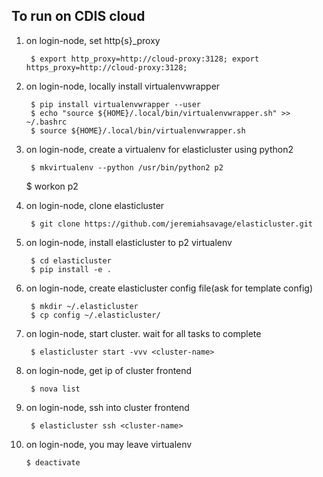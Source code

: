 To run on CDIS cloud
--------------------
1. on login-node, set http{s}_proxy

        $ export http_proxy=http://cloud-proxy:3128; export https_proxy=http://cloud-proxy:3128;

2. on login-node, locally install virtualenvwrapper

        $ pip install virtualenvwrapper --user
        $ echo "source ${HOME}/.local/bin/virtualenvwrapper.sh" >> ~/.bashrc
        $ source ${HOME}/.local/bin/virtualenvwrapper.sh

3. on login-node, create a virtualenv for elasticluster using python2

        $ mkvirtualenv --python /usr/bin/python2 p2
	$ workon p2

4. on login-node, clone elasticluster

        $ git clone https://github.com/jeremiahsavage/elasticluster.git

5. on login-node, install elasticluster to p2 virtualenv

        $ cd elasticluster
        $ pip install -e .

6. on login-node, create elasticluster config file(ask for template config)

        $ mkdir ~/.elasticluster
        $ cp config ~/.elasticluster/

7. on login-node, start cluster. wait for all tasks to complete

        $ elasticluster start -vvv <cluster-name>

8. on login-node, get ip of cluster frontend

        $ nova list

9. on login-node, ssh into cluster frontend

        $ elasticluster ssh <cluster-name>

10. on login-node, you may leave virtualenv

        $ deactivate
